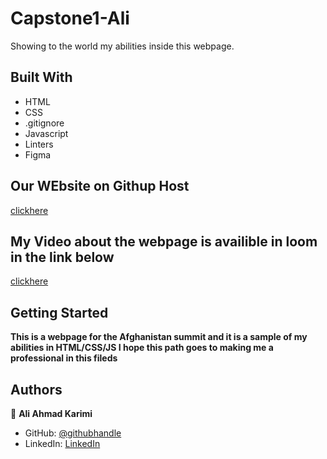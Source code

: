 # Capstone1-Ali

Showing to the world my abilities inside this webpage. 

## Built With

- HTML
- CSS
- .gitignore
- Javascript
- Linters
- Figma

## Our WEbsite on Githup Host

[clickhere](https://aliahmad-karimi.github.io/Capstone1-Ali/)

## My Video about the webpage is availible in loom in the link below

[clickhere](https://www.loom.com/share/4729deb2eb9e41a98654a296d1e54b8a)

## Getting Started

**This is a webpage for the Afghanistan summit and it is a sample of my abilities in HTML/CSS/JS I hope this path goes to making me a professional in this fileds**

## Authors

👤 **Ali Ahmad Karimi**

- GitHub: [@githubhandle](https://github.com/Aliahmad-karimi)
- LinkedIn: [LinkedIn](https://www.linkedin.com/in/ali-karimi-028473157/)
